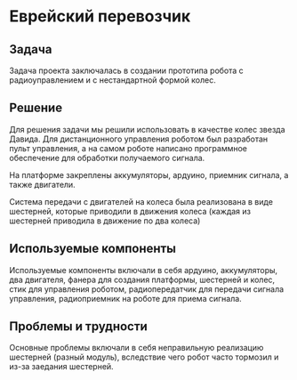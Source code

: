 # Еврейский перевозчик
## Задача
Задача проекта заключалась в создании прототипа робота с радиоуправлением и с нестандартной формой колес.

## Решение
Для решения задачи мы решили использовать в качестве колес звезда Давида. Для дистанционного управления роботом был разработан пульт управления, а на самом роботе написано программное обеспечение для обработки получаемого сигнала.

На платформе закреплены аккумуляторы, ардуино, приемник сигнала, а также двигатели.

Система передачи с двигателей на колеса была реализована в виде шестерней, которые приводили в движения колеса (каждая из шестерней приводила в движение по два колеса)

## Используемые компоненты

Используемые компоненты включали в себя ардуино, аккумуляторы, два двигателя, фанера для создания платформы, шестерней и колес, стик для управления роботом, радиопередатчик для передачи сигнала управления, радиоприемник на роботе для приема сигнала.

## Проблемы и трудности
Основные проблемы включали в себя неправильную реализацию шестерней (разный модуль), вследствие чего робот часто тормозил и из-за заедания шестерней.
